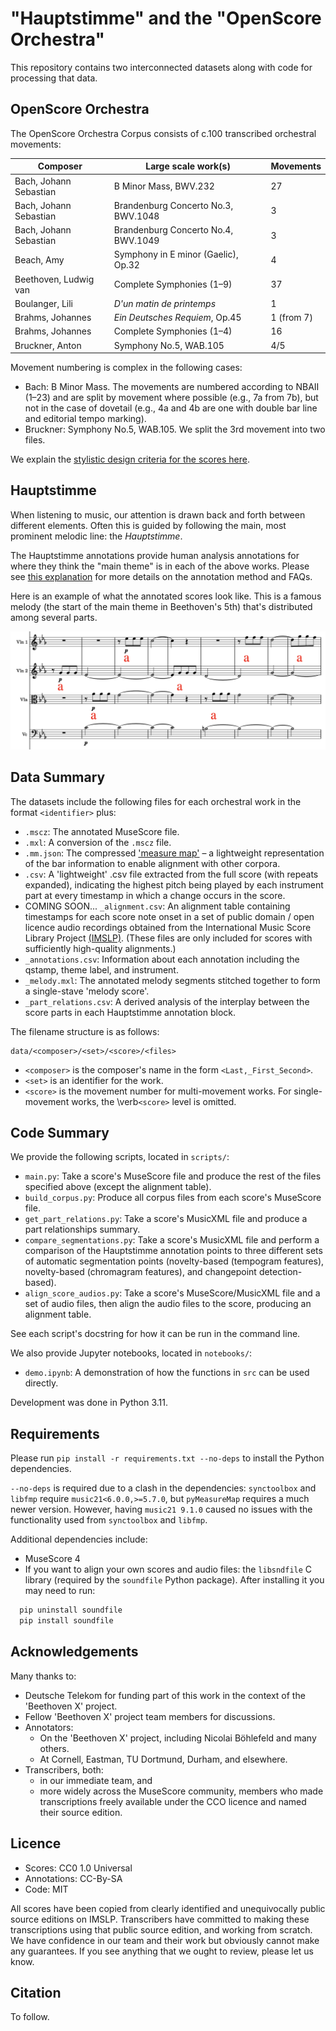 # "Hauptstimme" and the "OpenScore Orchestra"

This repository contains two interconnected datasets along with code for processing that data.


## OpenScore Orchestra

The OpenScore Orchestra Corpus consists of c.100 transcribed orchestral movements:

| Composer               | Large scale work(s)                 | Movements  |
|------------------------|-------------------------------------|------------|
| Bach, Johann Sebastian | B Minor Mass, BWV.232               | 27         |
| Bach, Johann Sebastian | Brandenburg Concerto No.3, BWV.1048 | 3          |
| Bach, Johann Sebastian | Brandenburg Concerto No.4, BWV.1049 | 3          |
| Beach, Amy             | Symphony in E minor (Gaelic), Op.32 | 4          |
| Beethoven, Ludwig van  | Complete Symphonies (1–9)           | 37         |
| Boulanger, Lili        | _D'un matin de printemps_           | 1          |
| Brahms, Johannes       | _Ein Deutsches Requiem_, Op.45      | 1 (from 7) |
| Brahms, Johannes       | Complete Symphonies (1–4)           | 16         |
| Bruckner, Anton        | Symphony No.5, WAB.105              | 4/5        |

Movement numbering is complex in the following cases:
- Bach: B Minor Mass. The movements are numbered according to NBAII (1–23) and are split by movement where possible (e.g., 7a from 7b), but not in the case of dovetail (e.g., 4a and 4b are one with double bar line and editorial tempo marking).
- Bruckner: Symphony No.5, WAB.105. We split the 3rd movement into two files.

We explain the [stylistic design criteria for the scores here](docs/score_design.md).


## Hauptstimme

When listening to music, our attention is drawn back and forth between different elements.
Often this is guided by following the main, most prominent melodic line: the _Hauptstimme_.

The Hauptstimme annotations provide human analysis annotations for where they think the "main theme" is in each of the above works. 
Please see [this explanation](docs/annotation.md)
for more details on the annotation method and FAQs.

Here is an example of what the annotated scores look like.
This is a famous melody (the start of the main theme in Beethoven's 5th)
that's distributed among several parts.

![Annotated score extract](docs/hauptstimme_extract.png)


## Data Summary

The datasets include the following files for each orchestral work in the format `<identifier>` plus:
- `.mscz`: The annotated MuseScore file.
- `.mxl`: A conversion of the `.mscz` file.
- `.mm.json`: The compressed ['measure map'](https://dl.acm.org/doi/10.1145/3625135.3625136) – a lightweight representation of the bar information to enable alignment with other corpora.
- `.csv`: A 'lightweight' .csv file extracted from the full score (with repeats expanded), indicating the highest pitch being played by each instrument part at every timestamp in which a change occurs in the score.
- COMING SOON...
`_alignment.csv`: An alignment table containing timestamps for each score note onset in a set of public domain / open licence audio recordings obtained from the International Music Score Library Project [(IMSLP)](https://imslp.org). (These files are only included for scores with sufficiently high-quality alignments.)
- `_annotations.csv`: Information about each annotation including the qstamp, theme label, and instrument.
- `_melody.mxl`: The annotated melody segments stitched together to form a single-stave 'melody score'.
- `_part_relations.csv`: A derived analysis of the interplay between the score parts in each Hauptstimme annotation block.

The filename structure is as follows:
```
data/<composer>/<set>/<score>/<files>
```
- `<composer>` is the composer's name in the form `<Last,_First_Second>`.
- `<set>` is an identifier for the work.
- `<score>` is the movement number for multi-movement works. For single-movement works, the \verb`<score>` level is omitted.


## Code Summary

We provide the following scripts, located in `scripts/`:
- `main.py`: Take a score's MuseScore file and produce the rest of the files specified above (except the alignment table).
- `build_corpus.py`: Produce all corpus files from each score's MuseScore file.
- `get_part_relations.py`: Take a score's MusicXML file and produce a part relationships summary.
- `compare_segmentations.py`: Take a score's MusicXML file and perform a comparison of the Hauptstimme annotation points to three different sets of automatic segmentation points (novelty-based (tempogram features), novelty-based (chromagram features), and changepoint detection-based).
- `align_score_audios.py`: Take a score's MuseScore/MusicXML file and a set of audio files, then align the audio files to the score, producing an alignment table.

See each script's docstring for how it can be run in the command line.

We also provide Jupyter notebooks, located in `notebooks/`:
- `demo.ipynb`: A demonstration of how the functions in `src` can be used directly.
<!-- - `proofs_of_concept.ipynb`: Code showcasing how the comparison of Hauptstimme annotations and video annotations for two proofs of concept (as seen in the paper) was conducted. -->

<!-- Possible future TODOs:
- Renumbering scores based on measure maps.
- Analysis of hypotheses such as 'loud dynamic and lots of unison = camera on whole orchestra'.
- Distance between melodic blocks and clustering.
- Extracting all instances of a particular theme.
- Allowing multiple annotations at the same timestamp (currently causes issues with the part relationship summaries, but would be useful in the case of polyphony).
- Produce instrument range data and other data summaries.
(see `range_data_adler_chon_huron_devlieger.csv`) -->

Development was done in Python 3.11. 


## Requirements

Please run `pip install -r requirements.txt --no-deps` to install the Python dependencies. 

`--no-deps` is required due to a clash in the dependencies: `synctoolbox` and `libfmp` require `music21<6.0.0,>=5.7.0`, but `pyMeasureMap` requires a much newer version. However, having `music21 9.1.0` caused no issues with the functionality used from `synctoolbox` and `libfmp`.

Additional dependencies include:
- MuseScore 4
- If you want to align your own scores and audio files: the `libsndfile` C library (required by the `soundfile` Python package). After installing it you may need to run:
```bash
  pip uninstall soundfile
  pip install soundfile
```


## Acknowledgements

Many thanks to:
- Deutsche Telekom for funding part of this work in the context of the 'Beethoven X' project.
- Fellow 'Beethoven X' project team members for discussions.
- Annotators:
  - On the 'Beethoven X' project, including Nicolai Böhlefeld and many others.
  - At Cornell, Eastman, TU Dortmund, Durham, and elsewhere.
- Transcribers, both:
  - in our immediate team, and 
  - more widely across the MuseScore community, members who made transcriptions freely available under the CCO licence and named their source edition.

  
## Licence 

- Scores: CC0 1.0 Universal
- Annotations: CC-By-SA
- Code: MIT

All scores have been copied from clearly identified and unequivocally public source editions on IMSLP.
Transcribers have committed to making these transcriptions using that public source edition, and working from scratch.
We have confidence in our team and their work but obviously cannot make any guarantees.
If you see anything that we ought to review, please let us know.


## Citation

To follow.
